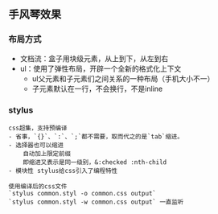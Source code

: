 ## 手风琴效果

### 布局方式

- 文档流：盒子用块级元素，从上到下，从左到右
- ul：使用了弹性布局，开辟一个全新的格式化上下文
    - ul父元素和子元素们之间关系的一种布局（手机大小不一）
    - 子元素默认在一行，不会换行，不是inline

### stylus
    css超集，支持预编译
    - 省事，`{}`、`:`、`;`都不需要，取而代之的是`tab`缩进。
    - 选择器也可以缩进
        自动加上限定前缀
        即缩进又表示是同一级别，&:checked :nth-child
    - 模块性 stylus给css引入了编程特性

    使用编译后的css文件
    `stylus common.styl -o common.css output`
    `stylus common.styl -w common.css output` 一直监听

